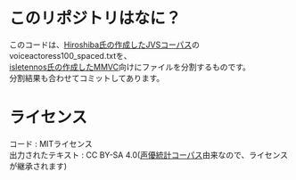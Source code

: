 # このリポジトリはなに？
このコードは、[Hiroshiba氏の作成したJVSコーパス](https://github.com/Hiroshiba/jvs_hiho)のvoiceactoress100_spaced.txtを、  
[isletennos氏の作成したMMVC](https://github.com/isletennos/MMVC_Trainer)向けにファイルを分割するものです。  
分割結果も合わせてコミットしてあります。  
# ライセンス 
コード : MITライセンス  
出力されたテキスト : CC BY-SA 4.0([声優統計コーパス](https://voice-statistics.github.io/)由来なので、ライセンスが継承されます)  
